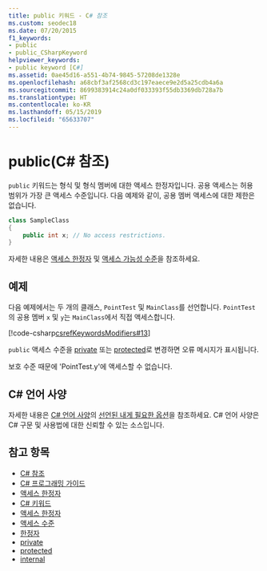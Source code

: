 ```yaml
---
title: public 키워드 - C# 참조
ms.custom: seodec18
ms.date: 07/20/2015
f1_keywords:
- public
- public_CSharpKeyword
helpviewer_keywords:
- public keyword [C#]
ms.assetid: 0ae45d16-a551-4b74-9845-57208de1328e
ms.openlocfilehash: a68cbf3af2568cd3c197eaece9e2d5a25cdb4a6a
ms.sourcegitcommit: 8699383914c24a0df033393f55db3369db728a7b
ms.translationtype: HT
ms.contentlocale: ko-KR
ms.lasthandoff: 05/15/2019
ms.locfileid: "65633707"
---
```

# <a name="public-c-reference"></a>public(C# 참조)

`public` 키워드는 형식 및 형식 멤버에 대한 액세스 한정자입니다. 공용 액세스는 허용 범위가 가장 큰 액세스 수준입니다. 다음 예제와 같이, 공용 멤버 액세스에 대한 제한은 없습니다.

```csharp
class SampleClass
{
    public int x; // No access restrictions.
}
```

자세한 내용은 [액세스 한정자](../../programming-guide/classes-and-structs/access-modifiers.md) 및 [액세스 가능성 수준](accessibility-levels.md)을 참조하세요.

## <a name="example"></a>예제

다음 예제에서는 두 개의 클래스, `PointTest` 및 `MainClass`를 선언합니다. `PointTest`의 공용 멤버 `x` 및 `y`는 `MainClass`에서 직접 액세스합니다.

[!code-csharp[csrefKeywordsModifiers#13](~/samples/snippets/csharp/VS_Snippets_VBCSharp/csrefKeywordsModifiers/CS/csrefKeywordsModifiers.cs#13)]

`public` 액세스 수준을 [private](private.md) 또는 [protected](protected.md)로 변경하면 오류 메시지가 표시됩니다.

보호 수준 때문에 'PointTest.y'에 액세스할 수 없습니다.

## <a name="c-language-specification"></a>C# 언어 사양  

자세한 내용은 [C# 언어 사양](../language-specification/index.md)의 [선언된 내게 필요한 옵션](~/_csharplang/spec/basic-concepts.md#declared-accessibility)을 참조하세요. C# 언어 사양은 C# 구문 및 사용법에 대한 신뢰할 수 있는 소스입니다.

## <a name="see-also"></a>참고 항목

- [C# 참조](../index.md)
- [C# 프로그래밍 가이드](../../programming-guide/index.md)
- [액세스 한정자](../../programming-guide/classes-and-structs/access-modifiers.md)
- [C# 키워드](index.md)
- [액세스 한정자](access-modifiers.md)
- [액세스 수준](accessibility-levels.md)
- [한정자](modifiers.md)
- [private](private.md)
- [protected](protected.md)
- [internal](internal.md)
